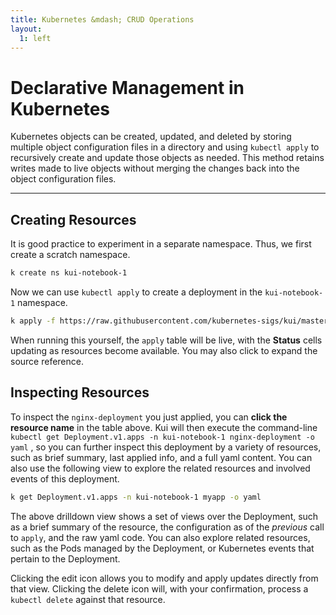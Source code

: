 ```yaml
---
title: Kubernetes &mdash; CRUD Operations
layout:
  1: left
---
```


# Declarative Management in Kubernetes

Kubernetes objects can be created, updated, and deleted by storing
multiple object configuration files in a directory and using `kubectl apply` to recursively create and update those objects as needed. This
method retains writes made to live objects without merging the changes
back into the object configuration files.

---

## Creating Resources

It is good practice to experiment in a separate namespace. Thus, we
first create a scratch namespace.

```bash
k create ns kui-notebook-1
```

Now we can use `kubectl apply` to create a deployment in the
`kui-notebook-1` namespace.

```bash
k apply -f https://raw.githubusercontent.com/kubernetes-sigs/kui/master/plugins/plugin-kubectl/tests/data/k8s/deployment.yaml -n kui-notebook-1
```

When running this yourself, the `apply` table will be live, with the
**Status** cells updating as resources become available. You may also
click to expand the source reference.

## Inspecting Resources

To inspect the `nginx-deployment` you just applied, you can **click
the resource name** in the table above. Kui will then execute the
command-line `kubectl get Deployment.v1.apps -n kui-notebook-1 nginx-deployment -o yaml` , so you can further inspect this deployment
by a variety of resources, such as brief summary, last applied info,
and a full yaml content. You can also use the following view to
explore the related resources and involved events of this deployment.

```bash
k get Deployment.v1.apps -n kui-notebook-1 myapp -o yaml
```

The above drilldown view shows a set of views over the Deployment,
such as a brief summary of the resource, the configuration as of the
_previous_ call to `apply`, and the raw yaml code. You can also
explore related resources, such as the Pods managed by the Deployment,
or Kubernetes events that pertain to the Deployment.

Clicking the edit icon allows you to modify and apply updates directly
from that view. Clicking the delete icon will, with your confirmation,
process a `kubectl delete` against that resource.
